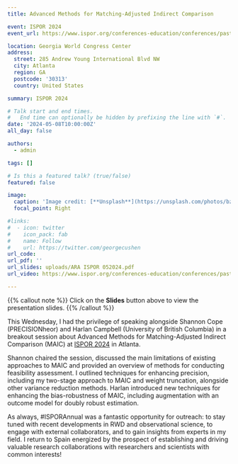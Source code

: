 ```yaml
---
title: Advanced Methods for Matching-Adjusted Indirect Comparison

event: ISPOR 2024
event_url: https://www.ispor.org/conferences-education/conferences/past-conferences/ispor-2024

location: Georgia World Congress Center
address:
  street: 285 Andrew Young International Blvd NW
  city: Atlanta
  region: GA
  postcode: '30313'
  country: United States

summary: ISPOR 2024

# Talk start and end times.
#   End time can optionally be hidden by prefixing the line with `#`.
date: '2024-05-08T10:00:00Z'
all_day: false

authors:
  - admin

tags: []

# Is this a featured talk? (true/false)
featured: false

image:
  caption: 'Image credit: [**Unsplash**](https://unsplash.com/photos/bzdhc5b3Bxs)'
  focal_point: Right

#links:
#  - icon: twitter
#    icon_pack: fab
#    name: Follow
#    url: https://twitter.com/georgecushen
url_code: 
url_pdf: ''
url_slides: uploads/ARA ISPOR 052024.pdf
url_video: https://www.ispor.org/conferences-education/conferences/past-conferences/ispor-2024/program/thank-you!

---
```


{{% callout note %}}
Click on the **Slides** button above to view the presentation slides. 
{{% /callout %}}

This Wednesday, I had the privilege of speaking alongside Shannon Cope (PRECISIONheor) and Harlan Campbell (University of British Columbia) in a breakout session about Advanced Methods for Matching-Adjusted Indirect Comparison (MAIC) at [ISPOR 2024](https://www.ispor.org/conferences-education/conferences/past-conferences/ispor-2024) in Atlanta. 

Shannon chaired the session, discussed the main limitations of existing approaches to MAIC and provided an overview of methods for conducting feasibility assessment. I outlined techniques for enhancing precision, including my two-stage approach to MAIC and weight truncation, alongside other variance reduction methods. Harlan introduced new techniques for enhancing the bias-robustness of MAIC, including augmentation with an outcome model for doubly robust estimation. 

As always, #ISPORAnnual was a fantastic opportunity for outreach: to stay tuned with recent developments in RWD and observational science, to engage with external collaborators, and to gain insights from experts in my field. I return to Spain energized by the prospect of establishing and driving valuable research collaborations with researchers and scientists with common interests!
